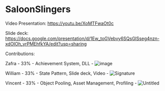 # SaloonSlingers

Video Presentation: https://youtu.be/XoMTFwaOt0c

Slide deck: https://docs.google.com/presentation/d/1Ew_toGVebvy6SQsGlSseg4nzn-xdOIOh_yrPMEhfkYA/edit?usp=sharing

Contributions:

Zafra - 33% - Achievement System, DLL - ![image](https://github.com/WillSucksAtCode/SaloonSlingers/assets/92412422/20328815-1dbe-4860-b7c2-c2a693264ef2)

William - 33% - State Pattern, Slide deck, Video - ![Signature](https://github.com/WillSucksAtCode/SaloonSlingers/assets/92412422/8d79499b-976a-444a-a330-88bfe77bb811)

Vincent - 33% - Object Pooling, Asset Management, Profiling - ![Untitled](https://github.com/WillSucksAtCode/SaloonSlingers/assets/92412422/6a70554d-4eb2-43d2-b3ff-b5901ebfd0c0)
